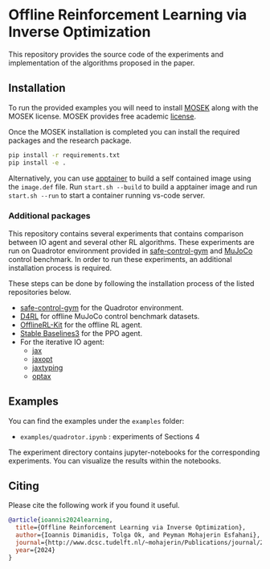 # Offline Reinforcement Learning via Inverse Optimization

This repository provides the source code of the  experiments and implementation of the algorithms proposed in the paper.

## Installation

To run the provided examples you will need to install [MOSEK](https://docs.mosek.com/10.0/install/installation.html) along with the MOSEK license. MOSEK provides free academic [license](https://www.mosek.com/products/academic-licenses/).

Once the MOSEK installation is completed you can install the required packages and the research package.

```bash
pip install -r requirements.txt
pip install -e .
```

Alternatively, you can use [apptainer](https://apptainer.org/) to build a self contained image using the ```image.def``` file. Run ```start.sh --build``` to build a apptainer image and run ```start.sh --run``` to start a container running vs-code server.

### Additional packages

This repository contains several experiments that contains comparison between IO agent and several other RL algorithms. These experiments are run on Quadrotor environment provided in [safe-control-gym](https://arxiv.org/abs/2108.06266) and [MuJoCo](https://mujoco.org/) control benchmark. In order to run these experiments, an additional installation process is required.

These steps can be done by following the installation process of the listed repositories below.

- [safe-control-gym](https://github.com/utiasDSL/safe-control-gym) for the Quadrotor environment.
- [D4RL](https://github.com/Farama-Foundation/D4RL) for offline MuJoCo control benchmark datasets.
- [OfflineRL-Kit](https://github.com/yihaosun1124/OfflineRL-Kit/tree/main) for the offline RL agent.
- [Stable Baselines3](https://stable-baselines3.readthedocs.io/en/master/guide/install.html) for the PPO agent.
- For the iterative IO agent:
    - [jax](https://github.com/google/jax)
    - [jaxopt](https://github.com/google/jaxopt) 
    - [jaxtyping](https://github.com/patrick-kidger/jaxtyping)
    - [optax](https://github.com/google-deepmind/optax)


## Examples

You can find the examples under the ```examples``` folder:

- `examples/quadrotor.ipynb` : experiments of Sections 4

The experiment directory contains jupyter-notebooks for the corresponding experiments. You can visualize the results within the notebooks.


## Citing
Please cite the following work if you found it useful.

```bibtex
@article{ioannis2024learning,
  title={Offline Reinforcement Learning via Inverse Optimization},
  author={Ioannis Dimanidis, Tolga Ok, and Peyman Mohajerin Esfahani},
  journal={http://www.dcsc.tudelft.nl/~mohajerin/Publications/journal/2024/RL_Inv.pdf},
  year={2024}
}
```